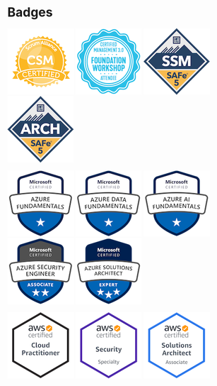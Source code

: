 # Badges

[![Certified ScrumMaster® (CSM®)][1.1]][1]
[![Certified Management 3.0 Foundation Workshop Attendee][1.2]][2]
[![Certified SAFe® Scrum Master][1.3]][0]
[![Certified SAFe® Architect][1.4]][0]

[![Microsoft Certified: Azure Fundamentals][2.1]][3]
[![Microsoft Certified: Azure Data Fundamentals][2.2]][5]
[![Microsoft Certified: Azure AI Fundamentals][2.3]][0]
[![Microsoft Certified: Azure Security Engineer Asociate][2.4]][0]
[![Microsoft Certified: Azure Solutions Architect Expert][2.5]][0]

[![AWS Certified: Cloud Practitioner][3.1]][4]
[![AWS Certified: Security Specialty][3.2]][0]
[![AWS Certified: Solutions Architect Asociate][3.3]][0]

[0]: .
[1]: http://bcert.me/sxendphet
[2]: ./cm30fwa.pdf
[3]: https://www.youracclaim.com/badges/50625fa1-dafa-40ee-999f-fa5012c9d2d0
[4]: https://www.youracclaim.com/badges/9bc82cfc-2a9f-43f3-8cd7-7b8496f1106f
[5]: https://www.youracclaim.com/badges/684d1e55-5cb7-4335-b9f7-2a0893dd4a2e

[1.1]: sacsm.png
[1.2]: cm30fwa.png
[1.3]: safe-ssm-5.png
[1.4]: safe-arch-5.png
[2.1]: az-900.png
[2.2]: dp-900.png
[2.3]: ai-900.png
[2.4]: az-500.png
[2.5]: az-30x.png
[3.1]: clf-c01.png
[3.2]: scs-c01.png
[3.3]: saa-c02.png
[4.1]: rhcp.png
[4.2]: rhce.png

